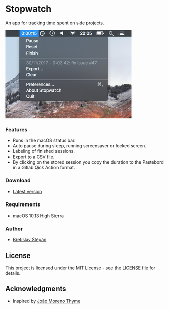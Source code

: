 # Stopwatch

An app for tracking time spent on ~~side~~ projects.

![](./images/screenshot.png?raw=true)

### Features

* Runs in the macOS status bar.
* Auto pause during sleep, running screensaver or locked screen.
* Labeling of finished sessions.
* Export to a CSV file.
* By clicking on the stored session you copy the duration to the Pastebord in a Gitlab Qick Action format.

### Download

* [Latest version](https://github.com/bretislavstepan/stopwatch/releases/latest)

### Requirements

* macOS 10.13 High Sierra 

### Author

* [Břetislav Štěpán](mailto:info@bretislavstepan.cz)

## License

This project is licensed under the MIT License - see the [LICENSE](LICENSE) file for details.

## Acknowledgments

* Inspired by [João Moreno Thyme](https://github.com/joaomoreno/thyme) 
